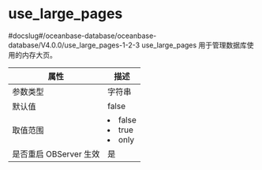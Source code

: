 use_large_pages 
====================================
#docslug#/oceanbase-database/oceanbase-database/V4.0.0/use_large_pages-1-2-3
use_large_pages 用于管理数据库使用的内存大页。


|      **属性**      |                                                                      **描述**                                                                      |
|------------------|--------------------------------------------------------------------------------------------------------------------------------------------------|
| 参数类型             | 字符串                                                                                                                                              |
| 默认值              | false                                                                                                                                            |
| 取值范围             | <li> false   <li> true   <li> only    |
| 是否重启 OBServer 生效 | 是                                                                                                                                                |


